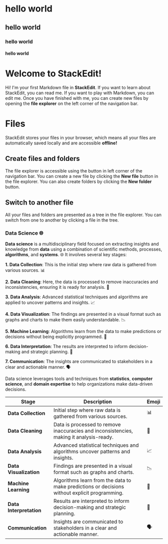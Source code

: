 # hello world 
## hello world 
### hello world 
#### hello world 

# Welcome to StackEdit!

Hi! I'm your first Markdown file in **StackEdit**. If you want to learn about StackEdit, you can read me. If you want to play with Markdown, you can edit me. Once you have finished with me, you can create new files by opening the **file explorer** on the left corner of the navigation bar.


# Files

StackEdit stores your files in your browser, which means all your files are automatically saved locally and are accessible **offline!**

## Create files and folders

The file explorer is accessible using the button in left corner of the navigation bar. You can create a new file by clicking the **New file** button in the file explorer. You can also create folders by clicking the **New folder** button.

## Switch to another file

All your files and folders are presented as a tree in the file explorer. You can switch from one to another by clicking a file in the tree.


### **Data Science** 🌐

**Data science** is a multidisciplinary field focused on extracting insights and knowledge from **data** using a combination of scientific methods, processes, **algorithms**, and **systems**. 🌐 It involves several key stages:

**1. Data Collection**: This is the initial step where raw data is gathered from various sources. 📊

**2. Data Cleaning**: Here, the data is processed to remove inaccuracies and inconsistencies, ensuring it is ready for analysis. 🧼

**3. Data Analysis**: Advanced statistical techniques and algorithms are applied to uncover patterns and insights. 📈

**4. Data Visualization**: The findings are presented in a visual format such as graphs and charts to make them easily understandable. 📉

**5. Machine Learning**: Algorithms learn from the data to make predictions or decisions without being explicitly programmed. 🤖

**6. Data Interpretation**: The results are interpreted to inform decision-making and strategic planning. 🎯

**7. Communication**: The insights are communicated to stakeholders in a clear and actionable manner. 🗣️

Data science leverages tools and techniques from **statistics**, **computer science**, and **domain expertise** to help organizations make data-driven decisions.



| **Stage**             | **Description**                                                                           | **Emoji** |
|-----------------------|-------------------------------------------------------------------------------------------|-----------|
| **Data Collection**   | Initial step where raw data is gathered from various sources.                             | 📊        |
| **Data Cleaning**     | Data is processed to remove inaccuracies and inconsistencies, making it analysis-ready.    | 🧼        |
| **Data Analysis**     | Advanced statistical techniques and algorithms uncover patterns and insights.              | 📈        |
| **Data Visualization**| Findings are presented in a visual format such as graphs and charts.                      | 📉        |
| **Machine Learning**  | Algorithms learn from the data to make predictions or decisions without explicit programming. | 🤖    |
| **Data Interpretation**| Results are interpreted to inform decision-making and strategic planning.               | 🎯        |
| **Communication**     | Insights are communicated to stakeholders in a clear and actionable manner.               | 🗣️        |

